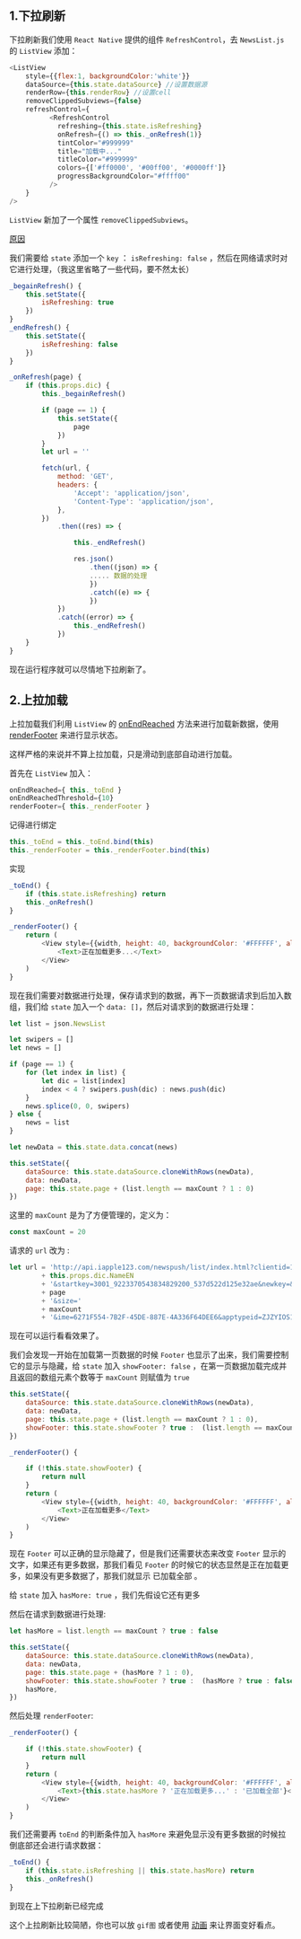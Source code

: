 

## 1.下拉刷新 

下拉刷新我们使用 `React Native` 提供的组件 `RefreshControl`，去 `NewsList.js` 的 `ListView` 添加：

```javascript
<ListView
    style={{flex:1, backgroundColor:'white'}}
    dataSource={this.state.dataSource} //设置数据源
    renderRow={this.renderRow} //设置cell
    removeClippedSubviews={false}
    refreshControl={
          <RefreshControl
            refreshing={this.state.isRefreshing}
            onRefresh={() => this._onRefresh(1)}
            tintColor="#999999"
            title="加载中..."
            titleColor="#999999"
            colors={['#ff0000', '#00ff00', '#0000ff']}
            progressBackgroundColor="#ffff00"
          />
    }
/>
```

`ListView` 新加了一个属性 `removeClippedSubviews`。

[原因](https://github.com/facebook/react-native/issues/1831)

我们需要给 `state` 添加一个 `key` ： `isRefreshing: false` ，然后在网络请求时对它进行处理，（我这里省略了一些代码，要不然太长）

```javascript
_begainRefresh() {
    this.setState({
        isRefreshing: true
    })
}
_endRefresh() {
    this.setState({
        isRefreshing: false
    })
}

_onRefresh(page) {
    if (this.props.dic) {
        this._begainRefresh()

        if (page == 1) {
            this.setState({
                page
            })
        }
        let url = ''

        fetch(url, {
            method: 'GET',
            headers: {
                'Accept': 'application/json',
                'Content-Type': 'application/json',
            },
        })
            .then((res) => {

                this._endRefresh()

                res.json()
                    .then((json) => {
                    ..... 数据的处理
                    })
                    .catch((e) => {
                    })
            })
            .catch((error) => {
                this._endRefresh()
            })
    }
}
```

现在运行程序就可以尽情地下拉刷新了。


## 2.上拉加载

上拉加载我们利用 `ListView` 的 [onEndReached](http://reactnative.cn/docs/0.43/listview.html#onendreached) 方法来进行加载新数据，使用 [renderFooter](http://reactnative.cn/docs/0.43/listview.html#renderfooter) 来进行显示状态。


这样严格的来说并不算上拉加载，只是滑动到底部自动进行加载。



首先在 `ListView` 加入：

```javascript
onEndReached={ this._toEnd }
onEndReachedThreshold={10}
renderFooter={ this._renderFooter }
```

记得进行绑定

```javascript
this._toEnd = this._toEnd.bind(this)
this._renderFooter = this._renderFooter.bind(this)

```

实现

```javascript
_toEnd() {
    if (this.state.isRefreshing) return  
    this._onRefresh()
}

_renderFooter() {
    return (
        <View style={{width, height: 40, backgroundColor: '#FFFFFF', alignItems:'center', justifyContent:'center'}}>
            <Text>正在加载更多...</Text>
        </View>
    )
}
```

现在我们需要对数据进行处理，保存请求到的数据，再下一页数据请求到后加入数组，我们给 `state` 加入一个 `data: []`，然后对请求到的数据进行处理：

```javascript
let list = json.NewsList

let swipers = []
let news = []

if (page == 1) {
    for (let index in list) {
        let dic = list[index]
        index < 4 ? swipers.push(dic) : news.push(dic)
    }
    news.splice(0, 0, swipers)
} else {
    news = list
}

let newData = this.state.data.concat(news)

this.setState({
    dataSource: this.state.dataSource.cloneWithRows(newData),
    data: newData,
    page: this.state.page + (list.length == maxCount ? 1 : 0)
})

```

这里的 `maxCount` 是为了方便管理的，定义为：

```javascript
const maxCount = 20
```

请求的 `url` 改为 :

```javascript
let url = 'http://api.iapple123.com/newspush/list/index.html?clientid=1114283782&v=1.1&type='
        + this.props.dic.NameEN
        + '&startkey=3001_9223370543834829200_537d522d125e32ae&newkey=&index='
        + page
        + '&size='
        + maxCount
        + '&ime=6271F554-7B2F-45DE-887E-4A336F64DEE6&apptypeid=ZJZYIOS1114283782'
```

现在可以运行看看效果了。

我们会发现一开始在加载第一页数据的时候 `Footer` 也显示了出来，我们需要控制它的显示与隐藏，给 `state` 加入 `showFooter: false` ，在第一页数据加载完成并且返回的数组元素个数等于 `maxCount` 则赋值为 `true`

```javascript
this.setState({
    dataSource: this.state.dataSource.cloneWithRows(newData),
    data: newData,
    page: this.state.page + (list.length == maxCount ? 1 : 0),
    showFooter: this.state.showFooter ? true :  (list.length == maxCount ? true : false)
})

```

```javascript
_renderFooter() {

    if (!this.state.showFooter) {
        return null
    }
    return (
        <View style={{width, height: 40, backgroundColor: '#FFFFFF', alignItems:'center', justifyContent:'center'}}>
            <Text>正在加载更多</Text>
        </View>
    )
}
```

现在 `Footer` 可以正确的显示隐藏了，但是我们还需要状态来改变 `Footer` 显示的文字，如果还有更多数据，那我们看见 `Footer` 的时候它的状态显然是正在加载更多，如果没有更多数据了，那我们就显示 已加载全部 。

给 `state` 加入 `hasMore: true` ，我们先假设它还有更多

然后在请求到数据进行处理:

```javascript
let hasMore = list.length == maxCount ? true : false

this.setState({
    dataSource: this.state.dataSource.cloneWithRows(newData),
    data: newData,
    page: this.state.page + (hasMore ? 1 : 0),
    showFooter: this.state.showFooter ? true :  (hasMore ? true : false),
    hasMore,
})
```

然后处理 `renderFooter`:

```javascript
_renderFooter() {

    if (!this.state.showFooter) {
        return null
    }
    return (
        <View style={{width, height: 40, backgroundColor: '#FFFFFF', alignItems:'center', justifyContent:'center'}}>
            <Text>{this.state.hasMore ? '正在加载更多...' : '已加载全部'}</Text>
        </View>
    )
}
```

我们还需要再 `toEnd` 的判断条件加入 `hasMore` 来避免显示没有更多数据的时候拉倒底部还会进行请求数据：

```javascript
_toEnd() {
    if (this.state.isRefreshing || this.state.hasMore) return
    this._onRefresh()
}
```

到现在上下拉刷新已经完成

这个上拉刷新比较简陋，你也可以放 `gif图` 或者使用 [动画](http://reactnative.cn/docs/0.43/animations.html#content) 来让界面变好看点。

